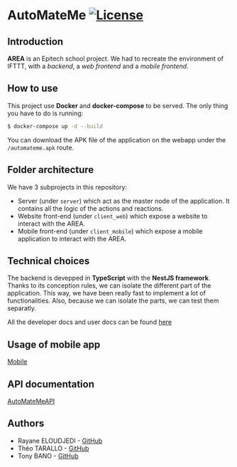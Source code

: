 # AutoMateMe [![License](https://img.shields.io/badge/license-MIT-blue.svg?style=flat-square)](LICENSE.txt)

## Introduction

**AREA** is an Epitech school project. We had to recreate the environment of IFTTT,
with a _backend_, a _web frontend_ and a _mobile frontend_.

## How to use

This project use __Docker__ and __docker-compose__ to be served. The only thing you
have to do is running:

```bash
$ docker-compose up -d --build
```

You can download the APK file of the application on the webapp under the `/automateme.apk`
route.

## Folder architecture

We have 3 subprojects in this repository:
- Server (under `server`) which act as the master node of the application. It contains
  all the logic of the actions and reactions.
- Website front-end (under `client_web`) which expose a website to interact with the AREA.
- Mobile front-end (under `client_mobile`) which expose a mobile application to interact with
  the AREA.

## Technical choices

The backend is devepped in __TypeScript__ with the __NestJS framework__. Thanks to
its conception rules, we can isolate the different part of the application. This way,
we have been really fast to implement a lot of functionalities. Also, because we can
isolate the parts, we can test them separatly.

All the developer docs and user docs can be found [here](https://docs.automateme.fr/)

## Usage of mobile app

[Mobile](https://docs.automateme.fr/)

## API documentation

[AutoMateMeAPI](/server/api.md)

## Authors

- Rayane ELOUDJEDI - [GitHub](https://github.com/RayaneTekMars)
- Théo TARALLO - [GitHub](https://github.com/thtarallo)
- Tony BANO - [GitHub](https://github.com/Tonymelyo)
